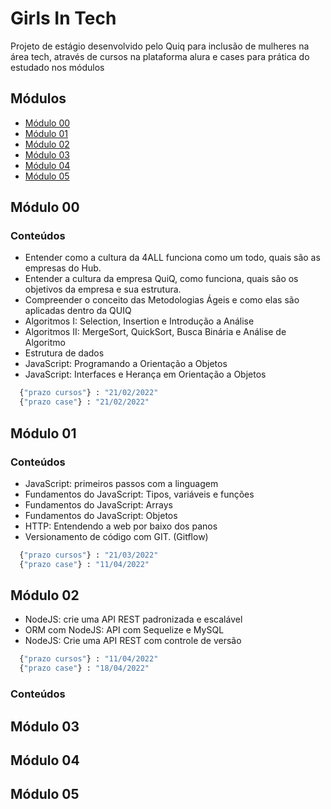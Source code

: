 # Girls In Tech

Projeto de estágio desenvolvido pelo Quiq para inclusão de mulheres na área tech, através de cursos na plataforma alura e cases para prática do estudado nos módulos

## Módulos

* [Módulo 00](##Módulo-00)
* [Módulo 01](##Módulo-01)
* [Módulo 02](##Módulo-02)
* [Módulo 03](##Módulo-03)
* [Módulo 04](##Módulo-04)
* [Módulo 05](##Módulo-05)

## Módulo 00
### Conteúdos 
* Entender como a cultura da 4ALL funciona como um todo, quais são as empresas do Hub.
* Entender a cultura da empresa QuiQ, como funciona, quais são os objetivos da empresa e sua estrutura.
* Compreender o conceito das Metodologias Ágeis e como elas são aplicadas dentro da QUIQ 
* Algoritmos I: Selection, Insertion e Introdução a Análise
* Algoritmos II: MergeSort, QuickSort, Busca Binária e Análise de Algoritmo
* Estrutura de dados
* JavaScript: Programando a Orientação a Objetos
* JavaScript: Interfaces e Herança em Orientação a Objetos


```bash
  {"prazo cursos"} : "21/02/2022"
  {"prazo case"} : "21/02/2022"
```

## Módulo 01

### Conteúdos 
* JavaScript: primeiros passos com a linguagem
* Fundamentos do JavaScript: Tipos, variáveis e funções
* Fundamentos do JavaScript: Arrays 
* Fundamentos do JavaScript: Objetos 
* HTTP: Entendendo a web por baixo dos panos
* Versionamento de código com GIT. (Gitflow)

```bash
  {"prazo cursos"} : "21/03/2022"
  {"prazo case"} : "11/04/2022"
```

## Módulo 02

* NodeJS: crie uma API REST padronizada e escalável 
* ORM com NodeJS: API com Sequelize e MySQL
* NodeJS: Crie uma API REST com controle de versão

```bash
  {"prazo cursos"} : "11/04/2022"
  {"prazo case"} : "18/04/2022"
```

### Conteúdos 

## Módulo 03
## Módulo 04
## Módulo 05

